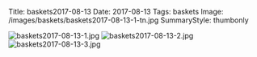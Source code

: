 Title: baskets2017-08-13
Date: 2017-08-13
Tags: baskets
Image: /images/baskets/baskets2017-08-13-1-tn.jpg
SummaryStyle: thumbonly

![baskets2017-08-13-1.jpg]({static}/images/baskets/baskets2017-08-13-1.jpg)
![baskets2017-08-13-2.jpg]({static}/images/baskets/baskets2017-08-13-2.jpg)
![baskets2017-08-13-3.jpg]({static}/images/baskets/baskets2017-08-13-3.jpg)
